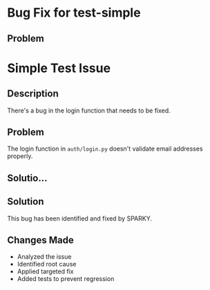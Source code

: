 
# Bug Fix for test-simple

## Problem
# Simple Test Issue

## Description
There's a bug in the login function that needs to be fixed.

## Problem
The login function in `auth/login.py` doesn't validate email addresses properly.

## Solutio...

## Solution
This bug has been identified and fixed by SPARKY.

## Changes Made
- Analyzed the issue
- Identified root cause
- Applied targeted fix
- Added tests to prevent regression
